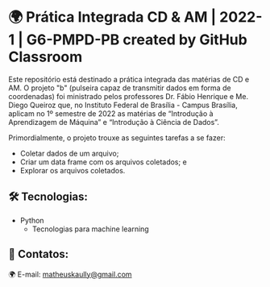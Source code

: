 # 🌍 Prática Integrada CD & AM | 2022-1 | G6-PMPD-PB created by GitHub Classroom

Este repositório está destinado a prática integrada das matérias de CD e AM.
O projeto "b" (pulseira capaz de transmitir dados em forma de coordenadas) foi ministrado pelos professores Dr. Fábio Henrique e Me. Diego Queiroz que, no Instituto Federal de Brasília - Campus Brasília, aplicam no 1º semestre de 2022 as matérias de “Introdução à Aprendizagem de Máquina” e “Introdução à Ciência de Dados”.

Primordialmente, o projeto trouxe as seguintes tarefas a se fazer:
- Coletar dados de um arquivo;
- Criar um data frame com os arquivos coletados; e
- Explorar os arquivos coletados.

## 🛠 Tecnologias:

- Python
    - Tecnologias para machine learning

## 💛 Contatos:

🌍 E-mail: matheuskaully@gmail.com
